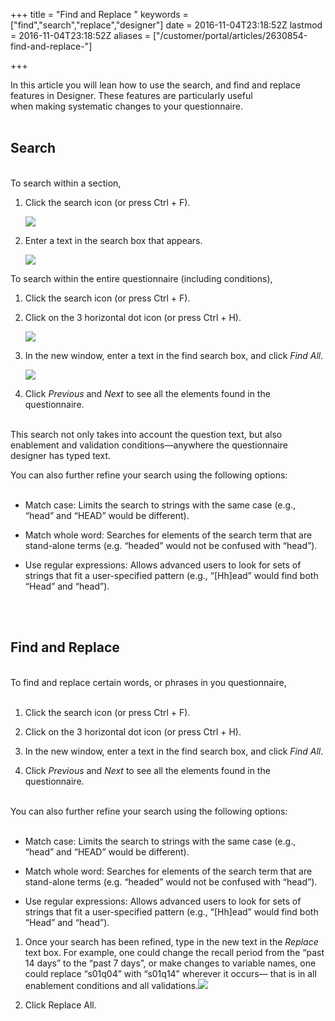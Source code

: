 +++
title = "Find and Replace "
keywords = ["find","search","replace","designer"]
date = 2016-11-04T23:18:52Z
lastmod = 2016-11-04T23:18:52Z
aliases = ["/customer/portal/articles/2630854-find-and-replace-"]

+++

In this article you will lean how to use the search, and find and
replace features in Designer. These features are particularly useful
when making systematic changes to your questionnaire.  
 

**Search**
----------

   
To search within a section,

1.  Click the search icon (or press Ctrl + F).  
      
    ![](/images/711616.png)

2.  Enter a text in the search box that appears.  
      
    ![](/images/711618.png)

To search within the entire questionnaire (including conditions),

1.  Click the search icon (or press Ctrl + F).

2.  Click on the 3 horizontal dot icon (or press Ctrl + H).  
      
    ![](/images/711621.png)

3.  In the new window, enter a text in the find search box, and click
    *Find All*.  
      
    ![](/images/711622.png)

4.  Click *Previous* and *Next* to see all the elements found in the
    questionnaire.

   
This search not only takes into account the question text, but also
enablement and validation conditions—anywhere the questionnaire designer
has typed text.  
  
You can also further refine your search using the following options:  
 

-   <span class="underline">Match case:</span> Limits the search to
    strings with the same case (e.g., “head” and “HEAD” would be
    different). 

-   <span class="underline">Match whole word:</span> Searches for
    elements of the search term that are stand-alone terms (e.g.
    “headed” would not be confused with “head”).

-   <span class="underline">Use regular expressions:</span> Allows
    advanced users to look for sets of strings that fit a user-specified
    pattern (e.g., “\[Hh\]ead” would find both “Head” and “head”).

   
 

**Find and Replace**
--------------------

   
To find and replace certain words, or phrases in you questionnaire,  
 

1.  Click the search icon (or press Ctrl + F).

2.  Click on the 3 horizontal dot icon (or press Ctrl + H).

3.  In the new window, enter a text in the find search box, and click
    *Find All*.

4.  Click *Previous* and *Next* to see all the elements found in the
    questionnaire.

   
You can also further refine your search using the following options:  
 

-   <span class="underline">Match case:</span> Limits the search to
    strings with the same case (e.g., “head” and “HEAD” would be
    different).

-   <span class="underline">Match whole word:</span> Searches for
    elements of the search term that are stand-alone terms (e.g.
    “headed” would not be confused with “head”).

-   <span class="underline">Use regular expressions:</span> Allows
    advanced users to look for sets of strings that fit a user-specified
    pattern (e.g., “\[Hh\]ead” would find both “Head” and “head”).

1.  Once your search has been refined, type in the new text in the
    *Replace* text box. For example, one could change the recall period
    from the “past 14 days” to the “past 7 days”, or make changes to
    variable names, one could replace “s01q04” with “s01q14” wherever it
    occurs— that is in all enablement conditions and all
    validations.![](/images/711623.png)

2.  Click Replace All.
